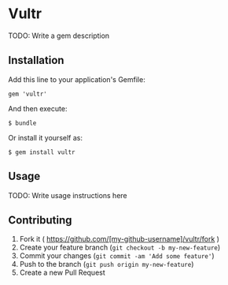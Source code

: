 # Vultr

TODO: Write a gem description

## Installation

Add this line to your application's Gemfile:

    gem 'vultr'

And then execute:

    $ bundle

Or install it yourself as:

    $ gem install vultr

## Usage

TODO: Write usage instructions here

## Contributing

1. Fork it ( https://github.com/[my-github-username]/vultr/fork )
2. Create your feature branch (`git checkout -b my-new-feature`)
3. Commit your changes (`git commit -am 'Add some feature'`)
4. Push to the branch (`git push origin my-new-feature`)
5. Create a new Pull Request
